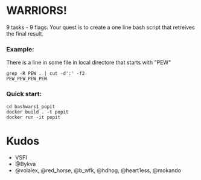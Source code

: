 # WARRIORS!

9 tasks - 9 flags. 
Your quest is to create a one line bash script that retreives the final result.  

### Example: 
There is a line in some file in local directore that starts with "PEW" 
```
grep -R PEW . | cut -d':' -f2 
PEW_PEW_PEW_PEW
```
### Quick start:
```
cd bashwars1_popit
docker build . -t popit
docker run -it popit
```

# Kudos
- VSFI
- @Bykva
- @volalex, @red_horse, @b_wfk, @hdhog, @heart1ess, @mokando

